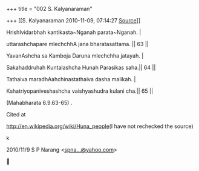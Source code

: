 +++
title = "002 S. Kalyanaraman"

+++
[[S. Kalyanaraman	2010-11-09, 07:14:27 [Source](https://groups.google.com/g/bvparishat/c/kzbGQ13Ku68)]]



HrishIvidarbhah kantikasta\~Nganah parata\~Nganah. \|

uttarashchapare mlechchhA jana bharatasattama. \|\| 63 \|\|

YavanAshcha sa Kamboja Daruna mlechchha jatayah. \|

Sakahaddruhah Kuntalashcha Hunah Parasikas saha.\|\| 64 \|\|

Tathaiva maradhAahchinastathaiva dasha malikah. \|

Kshatriyopaniveshashcha vaishyashudra kulani cha.\|\| 65 \|\|

(Mahabharata 6.9.63-65) .

  

Cited at

<http://en.wikipedia.org/wiki/Huna_people>(I have not rechecked the source)

  

k

2010/11/9 S P Narang \<[spna...@yahoo.com]()\>



